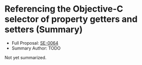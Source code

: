 # Referencing the Objective-C selector of property getters and setters (Summary)

* Full Proposal: [SE-0064](https://github.com/apple/swift-evolution/blob/main/proposals/0064-property-selectors.md)
* Summary Author: TODO

Not yet summarized.
